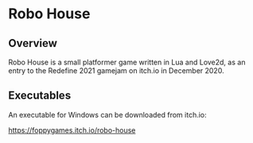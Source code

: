 # Robo House

## Overview

Robo House is a small platformer game written in Lua and Love2d, as an entry to the Redefine 2021 gamejam on itch.io in December 2020.

## Executables

An executable for Windows can be downloaded from itch.io:

https://foppygames.itch.io/robo-house
